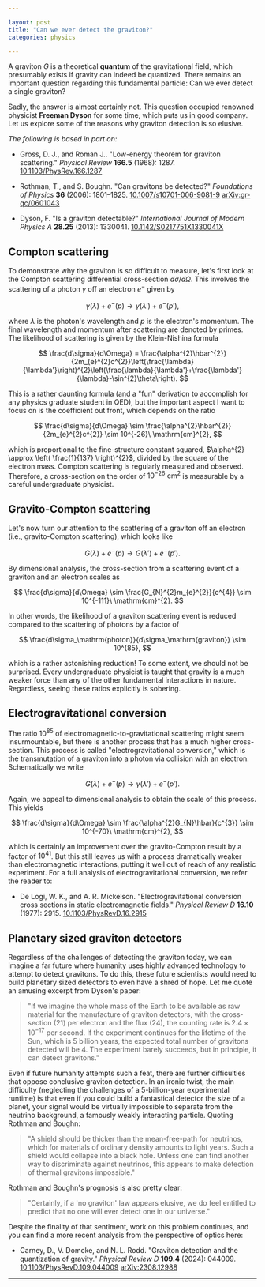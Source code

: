 ```yaml
---

layout: post  
title: "Can we ever detect the graviton?"  
categories: physics

---
```


A graviton $G$ is a theoretical **quantum** of the gravitational field, which presumably exists if gravity can indeed be quantized. There remains an important question regarding this fundamental particle: Can we ever detect a single graviton?

Sadly, the answer is almost certainly not. This question occupied renowned physicist **Freeman Dyson** for some time, which puts us in good company. Let us explore some of the reasons why graviton detection is so elusive.

_The following is based in part on:_

- Gross, D. J., and Roman J.. "Low-energy theorem for graviton scattering." _Physical Review_ **166.5** (1968): 1287. [10.1103/PhysRev.166.1287](https://doi.org/10.1103/PhysRev.166.1287)

- Rothman, T., and S. Boughn. "Can gravitons be detected?" _Foundations of Physics_ **36** (2006): 1801–1825. [10.1007/s10701-006-9081-9](https://doi.org/10.1007/s10701-006-9081-9) [arXiv:gr-qc/0601043](https://arxiv.org/abs/gr-qc/0601043)

- Dyson, F. "Is a graviton detectable?" _International Journal of Modern Physics A_ **28.25** (2013): 1330041. [10.1142/S0217751X1330041X](https://doi.org/10.1142/S0217751X1330041X)

## Compton scattering

To demonstrate why the graviton is so difficult to measure, let's first look at the Compton scattering differential cross-section $d\sigma/d\Omega$. This involves the scattering of a photon $\gamma$ off an electron $e^{-}$ given by

$$
\gamma(\lambda) + e^{-}(p) \rightarrow \gamma(\lambda') + e^{-}(p'),
$$

where $\lambda$ is the photon's wavelength and $p$ is the electron's momentum. The final wavelength and momentum after scattering are denoted by primes. The likelihood of scattering is given by the Klein-Nishina formula

$$
\frac{d\sigma}{d\Omega} = \frac{\alpha^{2}\hbar^{2}}{2m_{e}^{2}c^{2}}\left(\frac{\lambda}{\lambda'}\right)^{2}\left(\frac{\lambda}{\lambda'}+\frac{\lambda'}{\lambda}-\sin^{2}\theta\right).
$$

This is a rather daunting formula (and a "fun" derivation to accomplish for any physics graduate student in QED), but the important aspect I want to focus on is the coefficient out front, which depends on the ratio

$$
\frac{d\sigma}{d\Omega} \sim \frac{\alpha^{2}\hbar^{2}}{2m_{e}^{2}c^{2}} \sim 10^{-26}\ \mathrm{cm}^{2},
$$

which is proportional to the fine-structure constant squared, $\alpha^{2} \approx \left( \frac{1}{137} \right)^{2}$, divided by the square of the electron mass. Compton scattering is regularly measured and observed. Therefore, a cross-section on the order of $10^{-26}\ \mathrm{cm}^{2}$ is measurable by a careful undergraduate physicist.

## Gravito-Compton scattering

Let's now turn our attention to the scattering of a graviton off an electron (i.e., gravito-Compton scattering), which looks like

$$
G(\lambda) + e^{-}(p) \rightarrow G(\lambda') + e^{-}(p').
$$

By dimensional analysis, the cross-section from a scattering event of a graviton and an electron scales as

$$
\frac{d\sigma}{d\Omega} \sim \frac{G_{N}^{2}m_{e}^{2}}{c^{4}} \sim 10^{-111}\ \mathrm{cm}^{2}.
$$

In other words, the likelihood of a graviton scattering event is reduced compared to the scattering of photons by a factor of

$$
\frac{d\sigma_\mathrm{photon}}{d\sigma_\mathrm{graviton}} \sim 10^{85},
$$

which is a rather astonishing reduction! To some extent, we should not be surprised. Every undergraduate physicist is taught that gravity is a much weaker force than any of the other fundamental interactions in nature. Regardless, seeing these ratios explicitly is sobering.

## Electrogravitational conversion

The ratio $10^{85}$ of electromagnetic-to-gravitational scattering might seem insurmountable, but there is another process that has a much higher cross-section. This process is called "electrogravitational conversion," which is the transmutation of a graviton into a photon via collision with an electron. Schematically we write

$$
G(\lambda) + e^{-}(p) \rightarrow \gamma(\lambda') + e^{-}(p').
$$

Again, we appeal to dimensional analysis to obtain the scale of this process. This yields

$$
\frac{d\sigma}{d\Omega} \sim \frac{\alpha^{2}G_{N}\hbar}{c^{3}} \sim 10^{-70}\ \mathrm{cm}^{2},
$$

which is certainly an improvement over the gravito-Compton result by a factor of $10^{41}$. But this still leaves us with a process dramatically weaker than electromagnetic interactions, putting it well out of reach of any realistic experiment. For a full analysis of electrogravitational conversion, we refer the reader to:

- De Logi, W. K., and A. R. Mickelson. "Electrogravitational conversion cross sections in static electromagnetic fields." _Physical Review D_ **16.10** (1977): 2915. [10.1103/PhysRevD.16.2915](https://doi.org/10.1103/PhysRevD.16.2915)

## Planetary sized graviton detectors

Regardless of the challenges of detecting the graviton today, we can imagine a far future where humanity uses highly advanced technology to attempt to detect gravitons. To do this, these future scientists would need to build planetary sized detectors to even have a shred of hope. Let me quote an amusing excerpt from Dyson's paper:

> "If we imagine the whole mass of the Earth to be available as raw material for the manufacture of graviton detectors, with the cross-section (21) per electron and the flux (24), the counting rate is $2.4 \times 10^{-17}$ per second. If the experiment continues for the lifetime of the Sun, which is 5 billion years, the expected total number of gravitons detected will be 4. The experiment barely succeeds, but in principle, it can detect gravitons."

Even if future humanity attempts such a feat, there are further difficulties that oppose conclusive graviton detection. In an ironic twist, the main difficulty (neglecting the challenges of a 5-billion-year experimental runtime) is that even if you could build a fantastical detector the size of a planet, your signal would be virtually impossible to separate from the neutrino background, a famously weakly interacting particle. Quoting Rothman and Boughn:

> "A shield should be thicker than the mean-free-path for neutrinos, which for materials of ordinary density amounts to light years. Such a shield would collapse into a black hole. Unless one can find another way to discriminate against neutrinos, this appears to make detection of thermal gravitons impossible."

Rothman and Boughn's prognosis is also pretty clear:

> "Certainly, if a 'no graviton' law appears elusive, we do feel entitled to predict that no one will ever detect one in our universe."

Despite the finality of that sentiment, work on this problem continues, and you can find a more recent analysis from the perspective of optics here:

- Carney, D., V. Domcke, and N. L. Rodd. "Graviton detection and the quantization of gravity." _Physical Review D_ **109.4** (2024): 044009. [10.1103/PhysRevD.109.044009](https://doi.org/10.1103/PhysRevD.109.044009) [arXiv:2308.12988](https://arxiv.org/abs/2308.12988)

---
